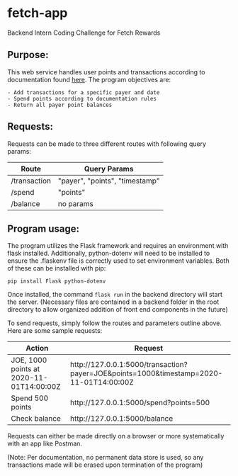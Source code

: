 # fetch-app #
Backend Intern Coding Challenge for Fetch Rewards

## Purpose: ##
This web service handles user points and transactions according to documentation found [here](https://fetch-hiring.s3.us-east-1.amazonaws.com/points.pdf). The program objectives are:

	- Add transactions for a specific payer and date
	- Spend points according to documentation rules
	- Return all payer point balances

## Requests: ##

Requests can be made to three different routes with following query params:


Route  | Query Params
------------- | -------------
/transaction  | "payer", "points", "timestamp"
/spend  | "points"
/balance | no params


## Program usage: ##

The program utilizes the Flask framework and requires an environment with flask installed. Additionally, python-dotenv will need to be installed to ensure the .flaskenv file is correctly used to set environment variables. Both of these can be installed with pip:

`pip install Flask python-dotenv`

Once installed, the command `flask run` in the backend directory will start the server. (Necessary files are contained in a backend folder in the root directory to allow organized addition of front end components in the future)

To send requests, simply follow the routes and parameters outline above. Here are some sample requests:


Action  | Request
------------- | -------------
JOE, 1000 points at 2020-11-01T14:00:00Z  | http://<span></span>127.0.0.1:5000/transaction?payer=JOE&points=1000&timestamp=2020-11-01T14:00:00Z
Spend 500 points  | http://<span></span>127.0.0.1:5000/spend?points=500
Check balance | http://<span></span>127.0.0.1:5000/balance


Requests can either be made directly on a browser or more systematically with an app like Postman.

(Note: Per documentation, no permanent data store is used, so any transactions made will be erased upon termination of the program)
